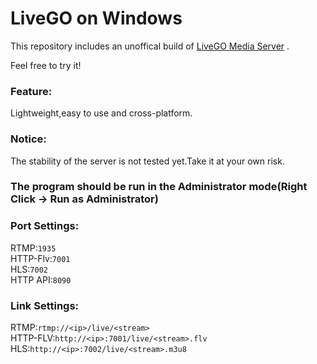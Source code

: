 # LiveGO on Windows

This repository includes an unoffical build of [LiveGO Media Server](https://github.com/gwuhaolin/livego) . 

Feel free to try it!  

### Feature: 
Lightweight,easy to use and cross-platform. 

### Notice: 
The stability of the server is not tested yet.Take it at your own risk. 

### The program should be run in the Administrator mode(Right Click -> Run as Administrator)


### Port Settings: 
RTMP:`1935`  
HTTP-Flv:`7001`  
HLS:`7002`  
HTTP API:`8090` 

### Link Settings: 
RTMP:`rtmp://<ip>/live/<stream>`  
HTTP-FLV:`http://<ip>:7001/live/<stream>.flv`  
HLS:`http://<ip>:7002/live/<stream>.m3u8`  
